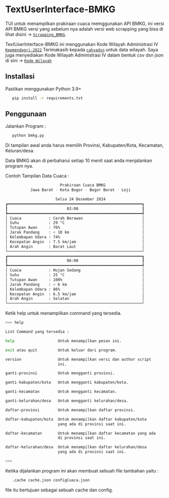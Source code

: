 # TextUserInterface-BMKG
TUI untuk menampilkan prakiraan cuaca memggunakan API BMKG,
ini versi API BMKG versi yang sebelum nya adalah versi web scrapping
yang bisa di lihat disini -> [`Scrapping_BMKG`](https://github.com/Tooya12/Scrapping_BMKG).

TextUserInterface-BMKG ini menggunakan Kode Wilayah Administrasi IV [`Kepmendagri-2022`](kepmendagri-2022.json)
Terimakasih kepada [`cahyadsn`](https://github.com/cahyadsn/wilayah) untuk data wilayah.
Saya juga menyediakan Kode Wilayah Administrasi IV dalam bentuk csv dsn json di sini -> [`Kode Wilayah`](https://github.com/Tooya12/Kode-Wilayah-Indonesia)

## Installasi
Pastikan menggunakan Python 3.9+

```bash
   pip install -r requirements.txt
```

## Penggunaan
Jalankan Program :

```bash
   python bmkg.py
```

Di tampilan awal anda harus memilih Provinsi, Kabupaten/Kota, Kecamatan, Keluran/desa.

Data BMKG akan di perbaharui setiap 10 menit saat anda menjalankan program nya.

Contoh Tampilan Data Cuaca :

```bash
                        Prakiraan Cuaca BMKG
           Jawa Barat - Kota Bogor - Bogor Barat - Loji

                      Selsa 24 Desember 2024
┏━━━━━━━━━━━━━━━━━━━━━━━━━━━━━━━━━━━━━━━━━━━━━━━━━━━━━━━━━━━┓
┃                          03:00                            ┃
┡━━━━━━━━━━━━━━━━━━━━━━━━━━━━━━━━━━━━━━━━━━━━━━━━━━━━━━━━━━━┩
│ Cuaca            : Cerah Berawan                          │
│ Suhu             : 29 °C                                  │
│ Tutupan Awan     : 76%                                    │
│ Jarak Pandang    : < 10 km                                │
│ Kelembapan Udara : 74%                                    │
│ Kecepatan Angin  : 7.5 km/jam                             │
│ Arah Angin       : Barat Laut                             │
└───────────────────────────────────────────────────────────┘
┏━━━━━━━━━━━━━━━━━━━━━━━━━━━━━━━━━━━━━━━━━━━━━━━━━━━━━━━━━━━┓
┃                          06:00                            ┃
┡━━━━━━━━━━━━━━━━━━━━━━━━━━━━━━━━━━━━━━━━━━━━━━━━━━━━━━━━━━━┩
│ Cuaca            : Hujan Sedang                           │
│ Suhu             : 25 °C                                  │
│ Tutupan Awan     : 100%                                   │
│ Jarak Pandang    : < 6 km                                 │
│ Kelembapan Udara : 86%                                    │
│ Kecepatan Angin  : 6.5 km/jam                             │
│ Arah Angin       : Selatan                                │
└───────────────────────────────────────────────────────────┘
```
Ketik help untuk menampilkan command yang tersedia.

```bash
>>> help

List Command yang tersedia :

help                   Untuk menampilkan pesan ini.

exit atau quit         Untuk keluar dari program.

version                Untuk menampilkan versi dan author script
                       ini.

ganti-provinsi         Untuk mengganti provinsi.

ganti-kabupaten/kota   Untuk mengganti kabupaten/kota.

ganti-kecamatan        Untuk mengganti kecamatan.

ganti-kelurahan/desa   Untuk mengganti kelurahan/desa.

daftar-provinsi        Untuk menampilkan daftar provinsi.

daftar-kabupaten/kota  Untuk menampilkan daftar kabupaten/kota
                       yang ada di provinsi saat ini.

daftar-kecamatan       Untuk menampilkan daftar kecamatan yang ada
                       di provinsi saat ini.

daftar-kelurahan/desa  Untuk menampilkan daftar kelurahan/desa
                       yang ada di provinsi saat ini.

>>>
```
Ketika dijalankan program ini akan membuat sebuah file tambahan yaitu :

```bash
   .cache cache.json configCuaca.json
```
file itu bertujuan sebagai sebuah cache dan config.
